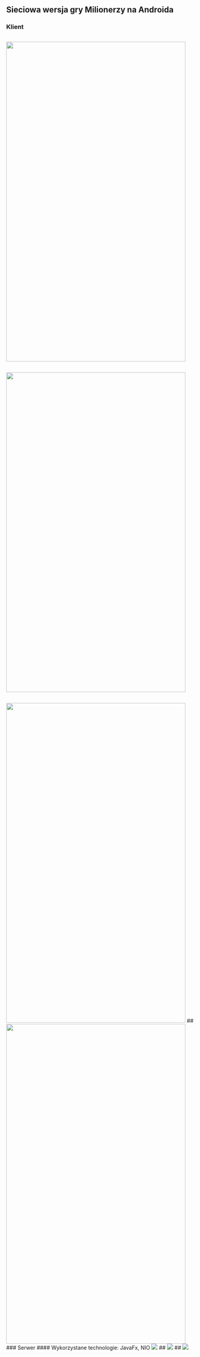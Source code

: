 ## Sieciowa wersja gry Milionerzy na Androida
### Klient
## <img src="https://raw.github.com/michalmisiewicz/Quizer/master/screenshots/game1.png" width="480" height="854">
##
## <img src="https://raw.github.com/michalmisiewicz/Quizer/master/screenshots/game2.png" width="480" height="854">
##
<img src="https://raw.github.com/michalmisiewicz/Quizer/master/screenshots/game_room.png" width="480" height="854">
##
<img src="https://raw.github.com/michalmisiewicz/Quizer/master/screenshots/invite.png" width="480" height="854">
### Serwer
#### Wykorzystane technologie: JavaFx, NIO
<img src="https://raw.github.com/michalmisiewicz/Quizer/master/screenshots/server1.PNG">
##
<img src="https://raw.github.com/michalmisiewicz/Quizer/master/screenshots/server2.PNG">
##
<img src="https://raw.github.com/michalmisiewicz/Quizer/master/screenshots/screen1.PNG">
